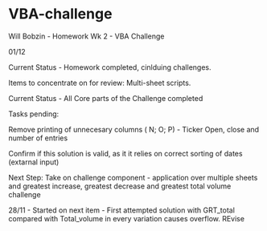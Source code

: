 # VBA-challenge
Will Bobzin - Homework Wk 2 - VBA Challenge


01/12

Current Status - Homework completed, cinlduing challenges.

Items to concentrate on for review: Multi-sheet scripts.




Current Status - All Core parts of the Challenge completed

Tasks pending: 

Remove printing of unnecesary columns ( N; O; P) - Ticker Open, close and number of entries

Confirm if this solution is valid, as it it relies on correct sorting of dates (extarnal input)

Next Step: Take on challenge component - application over multiple sheets and greatest increase, greatest decrease and greatest total volume challenge

28/11 - Started on next item - First attempted solution with GRT_total compared with Total_volume in every variation causes overflow. REvise
